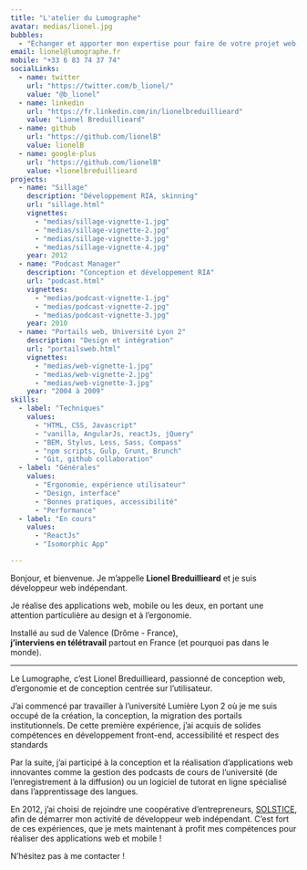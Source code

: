 ```yaml
--- 
title: "L'atelier du Lumographe"
avatar: medias/lionel.jpg
bubbles: 
  - "Échanger et apporter mon expertise pour faire de votre projet web, un outil simple, efficace et durable"
email: lionel@lumographe.fr
mobile: "+33 6 83 74 37 74"
socialLinks:  
  - name: twitter
    url: "https://twitter.com/b_lionel/"
    value: "@b_lionel"
  - name: linkedin
    url: "https://fr.linkedin.com/in/lionelbreduillieard"
    value: "Lionel Breduillieard"
  - name: github
    url: "https://github.com/lionelB"
    value: lionelB
  - name: google-plus
    url: "https://github.com/lionelB"
    value: +lionelbreduillieard
projects:
  - name: "Sillage"
    description: "Développement RIA, skinning"
    url: "sillage.html"
    vignettes: 
      - "medias/sillage-vignette-1.jpg"
      - "medias/sillage-vignette-2.jpg"
      - "medias/sillage-vignette-3.jpg"
      - "medias/sillage-vignette-4.jpg"
    year: 2012
  - name: "Podcast Manager"
    description: "Conception et développement RIA"
    url: "podcast.html"
    vignettes: 
      - "medias/podcast-vignette-1.jpg"
      - "medias/podcast-vignette-2.jpg"
      - "medias/podcast-vignette-3.jpg"
    year: 2010
  - name: "Portails web, Université Lyon 2"
    description: "Design et intégration"
    url: "portailsweb.html"
    vignettes: 
      - "medias/web-vignette-1.jpg"
      - "medias/web-vignette-2.jpg"
      - "medias/web-vignette-3.jpg"
    year: "2004 à 2009"
skills:
  - label: "Techniques"
    values: 
      - "HTML, CSS, Javascript"
      - "vanilla, AngularJs, reactJs, jQuery"
      - "BEM, Stylus, Less, Sass, Compass"
      - "npm scripts, Gulp, Grunt, Brunch"
      - "Git, github collaboration"
  - label: "Générales"
    values: 
      - "Ergonomie, expérience utilisateur"
      - "Design, interface"
      - "Bonnes pratiques, accessibilité"
      - "Performance"
  - label: "En cours"
    values: 
      - "ReactJs"
      - "Isomorphic App"

---
```

Bonjour,
et bienvenue. Je m’appelle __Lionel Breduillieard__ et je suis développeur web indépendant.

Je réalise des applications web, mobile ou les deux, en portant une attention particulière au design et à l’ergonomie.

Installé au sud de Valence (Drôme - France),<br>
__j’interviens en télétravail__ partout en France (et pourquoi pas dans le monde).

----------

Le Lumographe, c’est Lionel Breduillieard, passionné de conception web, d’ergonomie et de conception centrée sur l’utilisateur.

J’ai commencé par travailler à l’université Lumière Lyon 2 où je me suis occupé de la création, la conception, la migration des portails institutionnels.<span class="large"> De cette première expérience, j’ai acquis de solides compétences en développement front-end, accessibilité et respect des standards</span>

Par la suite, j’ai  participé à la conception et la réalisation d’applications web innovantes comme la gestion des podcasts<span class="large"> de cours de l’université (de l’enregistrement à la diffusion)</span> ou un logiciel de tutorat en ligne spécialisé dans l’apprentissage des langues.

En 2012, j’ai choisi de rejoindre une coopérative d’entrepreneurs, [SOLSTICE](http://www.solstice.coop), afin de démarrer mon activité de développeur web indépendant.
<span class="large">C’est fort de ces expériences, que je mets maintenant à profit mes compétences pour</span> réaliser des applications web et mobile !

N’hésitez pas à me contacter !